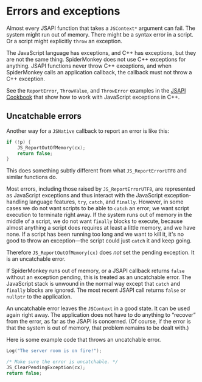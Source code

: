 # Errors and exceptions #

Almost every JSAPI function that takes a `JSContext*` argument can fail.
The system might run out of memory.
There might be a syntax error in a script.
Or a script might explicitly `throw` an exception.

The JavaScript language has exceptions, and C++ has exceptions, but they
are not the same thing.
SpiderMonkey does not use C++ exceptions for anything.
JSAPI functions never throw C++ exceptions, and when SpiderMonkey calls
an application callback, the callback must not throw a C++ exception.

See the `ReportError`, `ThrowValue`, and `ThrowError` examples in
the [JSAPI Cookbook](../examples.cookbook.cpp) that show how to work
with JavaScript exceptions in C++.

## Uncatchable errors ##

Another way for a `JSNative` callback to report an error is like this:

```c++
if (!p) {
    JS_ReportOutOfMemory(cx);
    return false;
}
```

This does something subtly different from what `JS_ReportErrorUTF8` and
similar functions do.

Most errors, including those raised by `JS_ReportErrorUTF8`, are
represented
as JavaScript exceptions and thus interact with the JavaScript
exception-handling language features, `try`, `catch`, and `finally`.
However, in some cases we do not want scripts to be able to `catch` an
error; we want script execution to terminate right away.
If the system runs out of memory in the middle of a script, we do not
want `finally` blocks to execute, because almost anything a script does
requires at least a little memory, and we have none.
If a script has been running too long and we want to kill it, it's no
good to throw an exception—the script could just `catch` it and keep
going.

Therefore `JS_ReportOutOfMemory(cx)` does _not_ set the pending
exception.
It is an uncatchable error.

If SpiderMonkey runs out of memory, or a JSAPI callback returns `false`
without an exception pending, this is treated as an uncatchable error.
The JavaScript stack is unwound in the normal way except that `catch`
and `finally` blocks are ignored.
The most recent JSAPI call returns `false` or `nullptr` to the application.

An uncatchable error leaves the `JSContext` in a good state.
It can be used again right away. The application does not have to do
anything to “recover” from the error, as far as the JSAPI is concerned.
(Of course, if the error is that the system is out of memory, that
problem remains to be dealt with.)

Here is some example code that throws an uncatchable error.

```c++
Log("The server room is on fire!");

/* Make sure the error is uncatchable. */
JS_ClearPendingException(cx);
return false;
```
